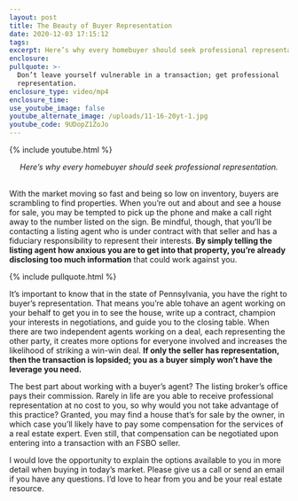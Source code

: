 ```yaml
---
layout: post
title: The Beauty of Buyer Representation
date: 2020-12-03 17:15:12
tags:
excerpt: Here’s why every homebuyer should seek professional representation.
enclosure:
pullquote: >-
  Don’t leave yourself vulnerable in a transaction; get professional
  representation.
enclosure_type: video/mp4
enclosure_time:
use_youtube_image: false
youtube_alternate_image: /uploads/11-16-20yt-1.jpg
youtube_code: 9UDopZ1ZoJo
---
```


{% include youtube.html %}

<center><em>Here’s why every homebuyer should seek professional representation.</em></center>
&nbsp;

With the market moving so fast and being so low on inventory, buyers are scrambling to find properties. When you’re out and about and see a house for sale, you may be tempted to pick up the phone and make a call right away to the number listed on the sign. Be mindful, though, that you’ll be contacting a listing agent who is under contract with that seller and has a fiduciary responsibility to represent their interests. **By simply telling the listing agent how anxious you are to get into that property, you’re already disclosing too much information** that could work against you.&nbsp;

{% include pullquote.html %}

It’s important to know that in the state of Pennsylvania, you have the right to buyer’s representation. That means you’re able tohave an agent working on your behalf to get you in to see the house, write up a contract, champion your interests in negotiations, and guide you to the closing table. When there are two independent agents working on a deal, each representing the other party, it creates more options for everyone involved and increases the likelihood of striking a win-win deal. **If only the seller has representation, then the transaction is lopsided; you as a buyer simply won’t have the leverage you need.&nbsp;**

The best part about working with a buyer’s agent? The listing broker’s office pays their commission. Rarely in life are you able to receive professional representation at no cost to you, so why would you not take advantage of this practice? Granted, you may find a house that’s for sale by the owner, in which case you’ll likely have to pay some compensation for the services of a real estate expert. Even still, that compensation can be negotiated upon entering into a transaction with an FSBO seller.&nbsp;

I would love the opportunity to explain the options available to you in more detail when buying in today’s market. Please give us a call or send an email if you have any questions. I’d love to hear from you and be your real estate resource.